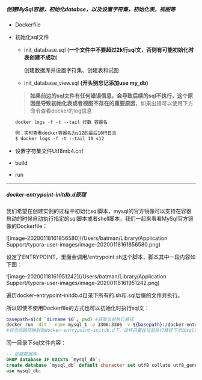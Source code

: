 ##### 创建MySql容器，初始化databse，以及设置字符集，初始化表，视图等

- Dockerfile

- 初始化sql文件

  - init_database.sql (**一个文件中不要超过2k行sql文，否则有可能初始化时表创建不成功**)

    创建数据库并设置字符集、创建表和试图

  - init_database_view.sql **(开头别忘记添加use my_db)**

  >  **如果前边的sql文件有任何错误信息，会导致后续的sql不执行，这个原因是导致初始化表或者视图不存在的重要原因**，如果出错可以使用下方命令查看docker的log信息

  ```dockerfile
  docker logs -f -t --tail 行数 容器名
  
  例：实时查看docker容器名为s12的最后10行日志
  $ docker logs -f -t --tail 10 s12
  ```

- 设置字符集文件Utf8mb4.cnf

- build

- run



---

##### docker-entrypoint-initdb.d原理

我们希望在创建实例的过程中初始化sql脚本，mysql的官方镜像可以支持在容器启动的时候自动执行指定的sql脚本或者shell脚本，我们一起来看看MySql官方镜像的Dockerfile：

![image-20200118161856580](/Users/batman/Library/Application Support/typora-user-images/image-20200118161856580.png)

设定了ENTRYPOINT，里面会调用/entrypoint.sh这个脚本，脚本其中一段内容如下图：

![image-20200118161951242](/Users/batman/Library/Application Support/typora-user-images/image-20200118161951242.png)

遍历docker-entrypoint-initdb.d目录下所有的.sh和.sql后缀的文件并执行。

所以即使不使用Dockerfile的方式也可以初始化时执行sql文：

```sh
basepath=$(cd `dirname $0`; pwd) #获取当前执行路径
docker run -dit --name mysql_1 -p 3306:3306 -v ${basepath}:/docker-entrypoint-initdb.d -e MYSQL_ROOT_PASSWORD=123456  mysql /bin/bash 
#将当前路径映射到docker-entrypoint-initdb.d下，这样只要在当前执行路径下添加sql或者sh文件，那么在执行docker命令时会自动执行sql或者sh文件
```

同一目录下sql文件内容：

```sql
-- 创建数据库
DROP database IF EXISTS `mysql_db`;
create database `mysql_db` default character set utf8 collate utf8_general_ci;
use mysql_db;
```

